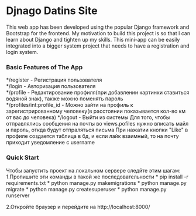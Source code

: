 # Djnago Datins Site
This web app has been developed using the popular Django framework and Bootstrap for the frontend. My motivation to build this project is so that I can learn about Django and tighten up my skills. This mini-app can be easily integrated into a bigger system project that needs to have a registration and login system.

### Basic Features of The App
*/register - Регистрация пользователя <br>
*/login - Авторизация пользователя <br>
*/profile - Редактирование профиля(при добавлении картинки ставиться водяной знак), также можно поменять пароль<br>
*/profiles/int:profile_id - Можно зайти на профиль к зарегистрированному человеку(в расстоянии показывается кол-во км от вас до человека)
*/logout - Выйти из системы
Для того, чтобы отправлялись сообщения на почты во views.pofiles нужно вписать майл и пароль, откда будут отпраляться письма
При нажатии кнопки "Like" в профиле создается таблица в бд, и если лайк взаимный, то на почту приходит уведомление c username
### Quick Start
Чтобы запустить проект на локальном сервере следйте этим шагам:
1.Пропишите эти команды в такой же последовательности
    * pip install -r requirements.txt
    * python manage.py makemigrations
    * python manage.py migrate
    * python manage.py createsuperuser
    * python manage.py runserver
   
2.Откройте браузер и перейдите на  http://localhost:8000/


